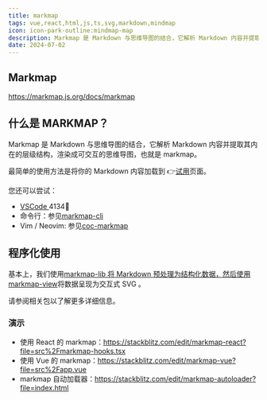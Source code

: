 ```yaml
---
title: markmap
tags: vue,react,html,js,ts,svg,markdown,mindmap
icon: icon-park-outline:mindmap-map
description: Markmap 是 Markdown 与思维导图的结合，它解析 Markdown 内容并提取其内在的层级结构，渲染成可交互的思维导图，也就是 markmap。generator.
date: 2024-07-02
---
```


## Markmap

https://markmap.js.org/docs/markmap

## 什么是 MARKMAP？

Markmap 是 Markdown 与思维导图的结合，它解析 Markdown 内容并提取其内在的层级结构，渲染成可交互的思维导图，也就是 markmap。

最简单的使用方法是将你的 Markdown 内容加载到 👉[试用](https://markmap.js.org/repl)页面。

您还可以尝试：

- [VSCode ](https://marketplace.visualstudio.com/items?itemName=gera2ld.markmap-vscode)4134🚀
- 命令行：参见[markmap-cli](https://markmap.js.org/docs/packages--markmap-cli)
- Vim / Neovim: 参见[coc-markmap](https://markmap.js.org/docs/packages--coc-markmap)

## 程序化使用

基本上，我们使用[markmap-lib 将 Markdown 预处理为结构化数据，然后使用](https://markmap.js.org/docs/packages--markmap-lib)[markmap-view](https://markmap.js.org/docs/packages--markmap-view)将数据呈现为交互式 SVG 。

请参阅相关包以了解更多详细信息。

### 演示

- 使用 React 的 markmap：https://stackblitz.com/edit/markmap-react?file=src%2Fmarkmap-hooks.tsx
- 使用 Vue 的 markmap：https://stackblitz.com/edit/markmap-vue?file=src%2Fapp.vue
- markmap 自动加载器：https://stackblitz.com/edit/markmap-autoloader?file=index.html
